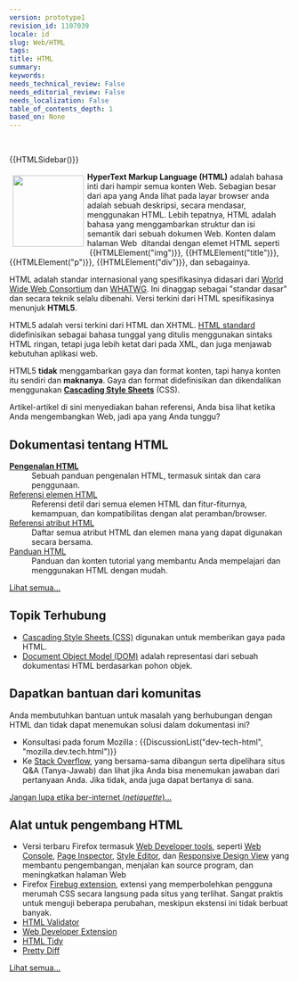```yaml
---
version: prototype1
revision_id: 1107039
locale: id
slug: Web/HTML
tags: 
title: HTML
summary: 
keywords: 
needs_technical_review: False
needs_editorial_review: False
needs_localization: False
table_of_contents_depth: 1
based_on: None
---
```

<p>&nbsp;</p>

<div>{{HTMLSidebar()}}</div>

<p><strong><img alt="" src="/files/3563/HTML5_Logo_128.png" style="float:left; height:128px; margin:6px; width:128px" /><span class="seoSummary">HyperText Markup Language (HTML)</span></strong><span class="seoSummary">&nbsp;adalah bahasa inti dari hampir semua konten Web.&nbsp;Sebagian besar dari apa yang Anda lihat pada layar browser anda adalah sebuah deskripsi, secara mendasar, menggunakan HTML.</span>&nbsp;Lebih tepatnya, HTML adalah bahasa yang menggambarkan struktur dan isi semantik dari sebuah dokumen Web. Konten dalam halaman Web &nbsp;ditandai dengan elemet HTML seperti &nbsp;{{HTMLElement("img")}}, {{HTMLElement("title")}}, {{HTMLElement("p")}}, {{HTMLElement("div")}}, dan sebagainya.</p>

<p>HTML adalah standar internasional yang spesifikasinya didasari dari <a class="external" href="http://www.w3.org/">World Wide Web Consortium</a> dan <a href="http://www.whatwg.org/" title="http://www.whatwg.org/">WHATWG</a>. Ini dinaggap sebagai "standar dasar" dan secara teknik selalu dibenahi. Versi terkini dari HTML spesifikasinya menunjuk <strong>HTML5</strong>.</p>

<p>HTML5 adalah versi terkini dari HTML dan XHTML. <a href="http://www.whatwg.org/specs/web-apps/current-work/multipage/" title="http://www.whatwg.org/specs/web-apps/current-work/multipage/">HTML standard</a> didefinisikan sebagai bahasa tunggal yang ditulis menggunakan sintaks HTML ringan, tetapi juga lebih ketat dari pada XML, dan juga menjawab kebutuhan aplikasi web.</p>

<p>HTML5 <span id="result_box" lang="id"><span class="hps"><strong>tidak</strong> menggambarkan</span> <span class="hps">gaya dan</span> <span class="hps">format</span> <span class="hps">konten</span></span>, <span id="result_box" lang="id"><span>tapi</span> <span class="hps">hanya konten</span> <span class="hps">itu sendiri dan</span> <strong><span class="hps">maknanya</span></strong></span>. <span id="result_box" lang="id"><span class="hps">Gaya dan</span> <span class="hps">format</span></span> <span id="result_box" lang="id"><span class="hps">didefinisikan</span> <span class="hps">dan dikendalikan</span> <span class="hps">menggunakan</span></span> <a href="/id/docs/Web/CSS" title="/en-US/docs/Web/CSS"><strong>Cascading Style Sheets</strong></a> (CSS).</p>

<p><span id="result_box" lang="id"><span class="hps">Artikel-artikel</span> <span class="hps">di sini</span> <span class="hps">menyediakan bahan</span> <span class="hps">referensi,</span> <span class="hps">Anda bisa lihat</span> <span class="hps">ketika</span> <span class="hps">Anda mengembangkan</span> <span class="hps">Web</span><span>,</span> <span class="hps">jadi apa</span> <span class="hps">yang Anda tunggu</span><span>?</span></span></p>

<div class="cleared topicpage-table">
<div class="section">
<h2 class="Documentation" id="Documentation" name="Documentation">Dokumentasi tentang HTML</h2>

<dl>
 <dt><a href="/id/docs/Web/Guide/HTML/Introduction" title="Introduction to HTML"><strong>Pengenalan HTML</strong></a></dt>
 <dd>Sebuah panduan pengenalan HTML, termasuk sintak dan cara penggunaan.</dd>
 <dt><a href="/id/docs/Web/HTML/Element" title="HTML/Element">Referensi elemen HTML</a></dt>
 <dd>Referensi detil dari semua elemen HTML dan fitur-fiturnya, kemampuan, dan kompatibilitas dengan alat peramban/browser.</dd>
 <dt><a href="/id/docs/Web/HTML/Attributes" title="HTML/Attributes">Referensi atribut HTML</a></dt>
 <dd>Daftar semua atribut HTML dan elemen mana yang dapat digunakan secara bersama.</dd>
 <dt><a href="/id/docs/Web/Guide/HTML" title="/en-US/docs/Web/Guide/HTML">Panduan HTML</a></dt>
 <dd>Panduan dan konten tutorial yang membantu Anda mempelajari dan menggunakan HTML dengan mudah.</dd>
</dl>

<p><span class="alllinks"><a href="/id/docs/Web/tag/HTML" title="Article tagged: HTML">Lihat semua...</a></span></p>

<h2 class="Related_Topics" id="Related_Topics" name="Related_Topics">Topik Terhubung</h2>

<ul>
 <li><a href="/id/docs/Web/CSS" title="CSS">Cascading Style Sheets (CSS)</a> digunakan untuk memberikan gaya pada HTML.</li>
 <li><a href="/id/docs/Web/DOM" title="Document Object Model (DOM)">Document Object Model (DOM)</a> adalah representasi dari sebuah dokumentasi HTML berdasarkan pohon objek.</li>
</ul>
</div>

<div class="section">
<h2 class="Community" id="Community" name="Community">Dapatkan bantuan dari komunitas</h2>

<p>Anda membutuhkan bantuan untuk masalah yang berhubungan dengan HTML dan tidak dapat menemukan solusi dalam dokumentasi ini?</p>

<ul>
 <li>Konsultasi pada forum Mozilla : {{DiscussionList("dev-tech-html", "mozilla.dev.tech.html")}}</li>
 <li>Ke <a href="http://stackoverflow.com/questions/tagged/html" title="http://stackoverflow.com/questions/tagged/css">Stack Overflow</a>, yang bersama-sama dibangun serta dipelihara situs Q&amp;A (Tanya-Jawab) dan lihat jika Anda bisa menemukan jawaban dari pertanyaan Anda. Jika tidak, anda juga dapat bertanya di sana.</li>
</ul>

<p><span class="alllinks"><a href="http://www.catb.org/~esr/faqs/smart-questions.html">Jangan lupa etika ber-internet (<em>netiquette</em>)...</a></span></p>

<h2 class="Tools" id="Tools" name="Tools">Alat untuk pengembang HTML</h2>

<ul>
 <li>Versi terbaru Firefox termasuk <a href="/id/docs/Tools#Integrated_into_Firefox" title="/en-US/docs/Tools#Integrated_into_Firefox">Web Developer tools</a>, seperti <a href="/id/docs/Tools/Web_Console" title="/en-US/docs/Tools/Web_Console">Web Console</a>, <a href="/id/docs/Tools/Page_Inspector" title="/en-US/docs/Tools/Page_Inspector">Page Inspector</a>, <a href="/id/docs/Tools/Style_Editor" title="/en-US/docs/Tools/Style_Editor">Style Editor</a>, dan <a href="/id/docs/Tools/Responsive_Design_View" title="/en-US/docs/Tools/Responsive_Design_View">Responsive Design View</a> yang membantu pengembangan, menjalan kan source program, dan meningkatkan halaman Web</li>
 <li>Firefox <a class="link-https" href="/id/docs/firefox/addon/1843">Firebug extension</a><span class="external">, extensi</span> yang memperbolehkan pengguna merumah CSS secara langsung pada situs yang terlihat. <span id="result_box" lang="id"><span class="hps">Sangat praktis</span> <span class="hps">untuk menguji</span> <span class="hps">beberapa perubahan</span><span>, meskipun</span> <span class="hps">ekstensi ini</span> <span class="hps">tidak berbuat banyak</span></span>.</li>
 <li><a class="external" href="http://validator.w3.org/">HTML Validator</a></li>
 <li><a class="link-https" href="https://addons.mozilla.org/en-US/firefox/addon/web-developer/">Web Developer Extension</a></li>
 <li><a class="external" href="http://tidy.sourceforge.net/">HTML Tidy</a></li>
 <li><a class="external" href="http://prettydiff.com/?html">Pretty Diff</a></li>
</ul>

<p><span class="alllinks"><a href="/id/docs/tag/HTML:Tools" title="Article tagged: HTML:Tools">Lihat semua...</a></span></p>
</div>
</div>

<p>&nbsp;</p>

